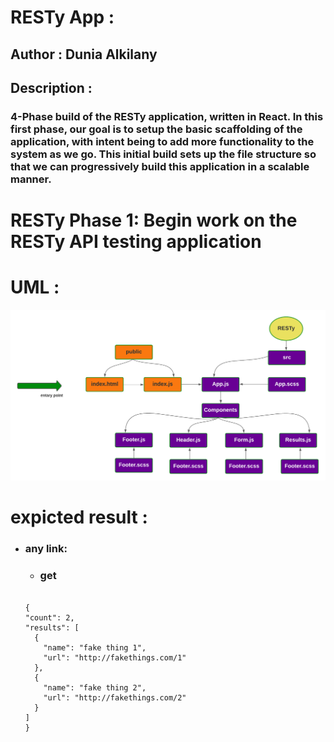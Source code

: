 # RESTy App :

## Author : Dunia Alkilany 

## Description :

### 4-Phase build of the RESTy application, written in React. In this first phase, our goal is to setup the basic scaffolding of the application, with intent being to add more functionality to the system as we go. This initial build sets up the file structure so that we can progressively build this application in a scalable manner.

# RESTy Phase 1: Begin work on the RESTy API testing application

# UML : 

![img](./assets/resty-UML.png)

# expicted result :
* ### any link:
   
    - ### get

 

  ```

  {
  "count": 2,
  "results": [
    {
      "name": "fake thing 1",
      "url": "http://fakethings.com/1"
    },
    {
      "name": "fake thing 2",
      "url": "http://fakethings.com/2"
    }
  ]
  }

  ```
